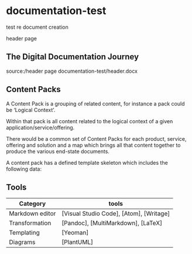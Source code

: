 # documentation-test
test re document creation

header page

## The Digital Documentation Journey
source:/header page
documentation-test/header.docx

## Content Packs

A Content Pack is a grouping of related content, for instance a pack could be ‘Logical Context’.

Within that pack is all content related to the logical context of a given application/service/offering.

There would be a common set of Content Packs for each product, service, offering and solution and a map which brings all that content together to produce the various end-state documents.

A content pack has a defined template skeleton which includes the following data:

## Tools

| Category        | tools                                   |
| --------------- | --------------------------------------- |
| Markdown editor | [Visual Studio Code], [Atom], [Writage] |
| Transformation  | [Pandoc], [MultiMarkdown], [LaTeX]      |
| Templating      | [Yeoman]                                |
| Diagrams        | [PlantUML]
